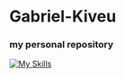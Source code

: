 # Gabriel-Kiveu
### my personal repository
[![My Skills](https://skillicons.dev/icons?i=java,eclipse,c,&theme=dark)](https://skillicons.dev)
